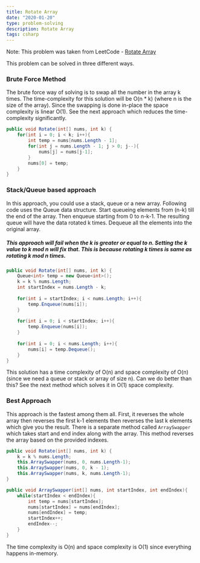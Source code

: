 ```yaml
---
title: Rotate Array
date: "2020-01-20"
type: problem-solving
description: Rotate Array
tags: csharp
---
```


Note: This problem was taken from LeetCode - [Rotate Array](https://leetcode.com/problems/rotate-array/)

This problem can be solved in three different ways. 

### Brute Force Method

The brute force way of solving is to swap all the number in the array k times. The time-complexity for this solution will be O(n * k) (where n is the size of the array). Since the swapping is done in-place the space complexity is linear O(1). See the next approach which reduces the time-complexity significantly.

```csharp
public void Rotate(int[] nums, int k) {
    for(int i = 0; i < k; i++){
        int temp = nums[nums.Length - 1];
        for(int j = nums.Length - 1; j > 0; j--){
            nums[j] = nums[j-1];
        }
        nums[0] = temp;
    }
}
```

### Stack/Queue based approach

In this approach, you could use a stack, queue or a new array. Following code uses the Queue data structure. Start queueing elements from (n-k) till the end of the array. Then enqueue starting from 0 to n-k-1. The resulting queue will have the data rotated k times. Dequeue all the elements into the original array.

##### This approach will fail when the k is greater or equal to n. Setting the k value to k mod n will fix that. This is because rotating k times is same as rotating k mod n times.

```csharp
public void Rotate(int[] nums, int k) {
    Queue<int> temp = new Queue<int>();
    k = k % nums.Length;
    int startIndex = nums.Length - k;
    
    for(int i = startIndex; i < nums.Length; i++){
        temp.Enqueue(nums[i]);
    }
    
    for(int i = 0; i < startIndex; i++){
        temp.Enqueue(nums[i]);
    }
    
    for(int i = 0; i < nums.Length; i++){
        nums[i] = temp.Dequeue();
    }
}
```

This solution has a time complexity of O(n) and space complexity of O(n) (since we need a queue or stack or array of size n). Can we do better than this? See the next method which solves it in O(1) space complexity.

### Best Approach

This approach is the fastest among them all. First, it reverses the whole array then reverses the first k-1 elements then reverses the last k elements which give you the result. There is a separate method called `ArraySwapper` which takes start and end index along with the array. This method reverses the array based on the provided indexes. 

```csharp
public void Rotate(int[] nums, int k) {
    k = k % nums.Length;
    this.ArraySwapper(nums, 0, nums.Length-1);
    this.ArraySwapper(nums, 0, k - 1);
    this.ArraySwapper(nums, k, nums.Length-1);
}

public void ArraySwapper(int[] nums, int startIndex, int endIndex){
    while(startIndex < endIndex){
        int temp = nums[startIndex];
        nums[startIndex] = nums[endIndex];
        nums[endIndex] = temp;
        startIndex++;
        endIndex--;
    }
}
```

The time complexity is O(n) and space complexity is O(1) since everything happens in-memory.
